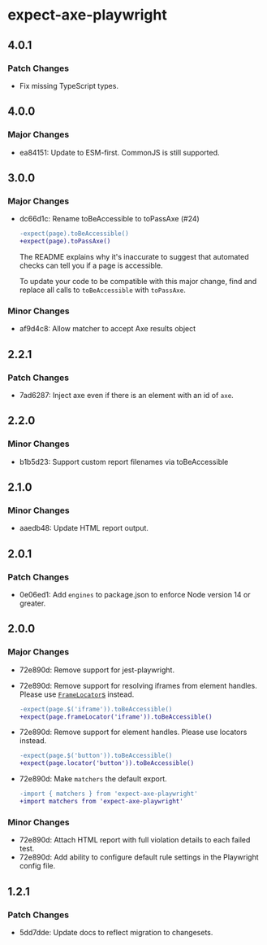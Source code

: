 # expect-axe-playwright

## 4.0.1

### Patch Changes

- Fix missing TypeScript types.

## 4.0.0

### Major Changes

- ea84151: Update to ESM-first. CommonJS is still supported.

## 3.0.0

### Major Changes

- dc66d1c: Rename toBeAccessible to toPassAxe (#24)

  ```diff
  -expect(page).toBeAccessible()
  +expect(page).toPassAxe()
  ```

  The README explains why it's inaccurate to suggest that automated checks can
  tell you if a page is accessible.

  To update your code to be compatible with this major change, find and replace
  all calls to `toBeAccessible` with `toPassAxe`.

### Minor Changes

- af9d4c8: Allow matcher to accept Axe results object

## 2.2.1

### Patch Changes

- 7ad6287: Inject axe even if there is an element with an id of `axe`.

## 2.2.0

### Minor Changes

- b1b5d23: Support custom report filenames via toBeAccessible

## 2.1.0

### Minor Changes

- aaedb48: Update HTML report output.

## 2.0.1

### Patch Changes

- 0e06ed1: Add `engines` to package.json to enforce Node version 14 or greater.

## 2.0.0

### Major Changes

- 72e890d: Remove support for jest-playwright.
- 72e890d: Remove support for resolving iframes from element handles. Please use [`FrameLocator`s](https://playwright.dev/docs/api/class-framelocator) instead.

  ```diff
  -expect(page.$('iframe')).toBeAccessible()
  +expect(page.frameLocator('iframe')).toBeAccessible()
  ```

- 72e890d: Remove support for element handles. Please use locators instead.

  ```diff
  -expect(page.$('button')).toBeAccessible()
  +expect(page.locator('button')).toBeAccessible()
  ```

- 72e890d: Make `matchers` the default export.

  ```diff
  -import { matchers } from 'expect-axe-playwright'
  +import matchers from 'expect-axe-playwright'
  ```

### Minor Changes

- 72e890d: Attach HTML report with full violation details to each failed test.
- 72e890d: Add ability to configure default rule settings in the Playwright config file.

## 1.2.1

### Patch Changes

- 5dd7dde: Update docs to reflect migration to changesets.
